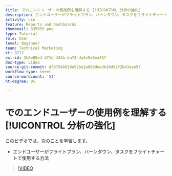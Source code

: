 ```yaml
---
title: でのエンドユーザーの使用例を理解する [!UICONTROL 分析の強化]
description: エンドユーザーがフライトプラン、バーンダウン、タスクをフライトチャートで使用する方法を説明します。
activity: use
feature: Reports and Dashboards
thumbnail: 335055.png
type: Tutorial
role: User
level: Beginner
team: Technical Marketing
kt: 8712
exl-id: 2b6e88e4-d71d-434b-ba74-da2e5e8ea157
doc-type: video
source-git-commit: d39754b619e526e1a869deedb38dd2f2b43aee57
workflow-type: tm+mt
source-wordcount: '51'
ht-degree: 0%

---
```


# でのエンドユーザーの使用例を理解する [!UICONTROL 分析の強化]

このビデオでは、次のことを学習します。

* エンドユーザーがフライトプラン、バーンダウン、タスクをフライトチャートで使用する方法

>[!VIDEO](https://video.tv.adobe.com/v/335055/?quality=12)
